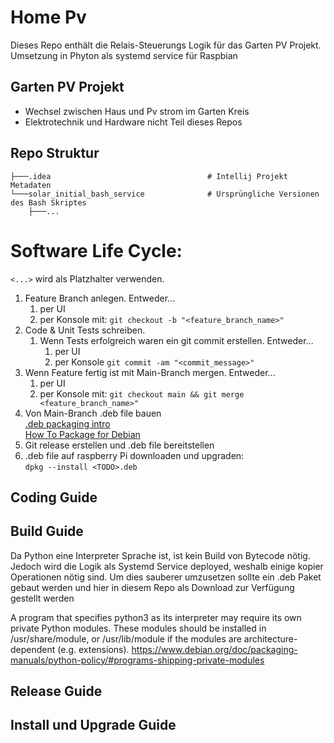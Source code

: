 # Home Pv
Dieses Repo enthält die Relais-Steuerungs Logik für das Garten PV Projekt.  
Umsetzung in Phyton als systemd service für Raspbian

## Garten PV Projekt
- Wechsel zwischen Haus und Pv strom im Garten Kreis
- Elektrotechnik und Hardware nicht Teil dieses Repos 

## Repo Struktur
```
├───.idea                                   # Intellij Projekt Metadaten
└───solar_initial_bash_service              # Ursprüngliche Versionen des Bash Skriptes
    ├───...

```
# Software Life Cycle:
`<...>` wird als Platzhalter verwenden. 

1. Feature Branch anlegen. Entweder...
   1. per UI
   1. per Konsole mit: ``git checkout -b "<feature_branch_name>"``
2. Code & Unit Tests schreiben.
   1. Wenn Tests erfolgreich waren ein git commit erstellen. Entweder...
      1. per UI
      1. per Konsole ``git commit -am "<commit_message>"``   
3. Wenn Feature fertig ist mit Main-Branch mergen. Entweder...
   1. per UI
   1. per Konsole mit: ``git checkout main && git merge <feature_branch_name>"``
4. Von Main-Branch .deb file bauen  
   [.deb packaging intro](https://wiki.debian.org/Packaging/Intro?action=show&redirect=IntroDebianPackaging)  
   [How To Package for Debian](https://wiki.debian.org/HowToPackageForDebian)
5. Git release erstellen und .deb file bereitstellen
6. .deb file auf raspberry Pi downloaden und upgraden:  
   ``dpkg --install <TODO>.deb``

## Coding Guide

 
## Build Guide
Da Python eine Interpreter Sprache ist, ist kein Build von Bytecode nötig. Jedoch wird die Logik als Systemd Service deployed, weshalb einige kopier Operationen nötig sind. Um dies sauberer umzusetzen sollte ein .deb Paket gebaut werden und hier in diesem Repo als Download zur Verfügung gestellt werden

A program that specifies python3 as its interpreter may require its own private Python modules. These modules should be installed in /usr/share/module, or /usr/lib/module if the modules are architecture-dependent (e.g. extensions).
https://www.debian.org/doc/packaging-manuals/python-policy/#programs-shipping-private-modules

## Release Guide


## Install und Upgrade Guide